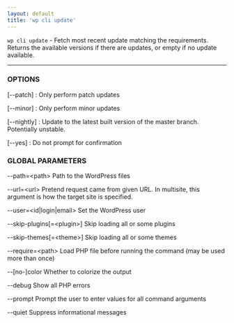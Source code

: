 ```yaml
---
layout: default
title: 'wp cli update'
---
```


`wp cli update` - Fetch most recent update matching the requirements. Returns the available versions if there are updates, or empty if no update available.

<hr />

### OPTIONS

[\--patch]
: Only perform patch updates

[\--minor]
: Only perform minor updates

[\--nightly]
: Update to the latest built version of the master branch. Potentially unstable.

[\--yes]
: Do not prompt for confirmation

### GLOBAL PARAMETERS

  \--path=&lt;path&gt;
      Path to the WordPress files

  \--url=&lt;url&gt;
      Pretend request came from given URL. In multisite, this argument is how the target site is specified.

  \--user=&lt;id|login|email&gt;
      Set the WordPress user

  \--skip-plugins[=&lt;plugin&gt;]
      Skip loading all or some plugins

  \--skip-themes[=&lt;theme&gt;]
      Skip loading all or some themes

  \--require=&lt;path&gt;
      Load PHP file before running the command (may be used more than once)

  \--[no-]color
      Whether to colorize the output

  \--debug
      Show all PHP errors

  \--prompt
      Prompt the user to enter values for all command arguments

  \--quiet
      Suppress informational messages



